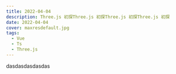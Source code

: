 ```yaml
---
title: 2022-04-04
description: Three.js 初探Three.js 初探Three.js 初探Three.js 初探
date: 2022-04-04
cover: maxresdefault.jpg
tags:
  - Vue
  - Ts
  - Three.js
---
```


dasdasdasdasdas
